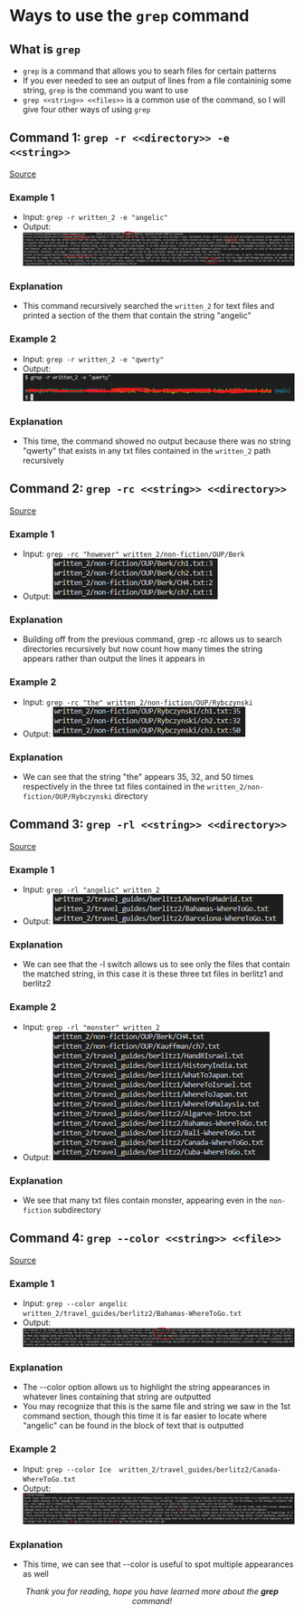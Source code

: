 # Ways to use the `grep` command

## What is `grep`
- `grep` is a command that allows you to searh files for certain patterns
- If you ever needed to see an output of lines from a file containinig some string, `grep` is the command you want to use
- `grep <<string>> <<files>>` is a common use of the command, so I will give four other ways of using `grep`

## Command 1: `grep -r <<directory>> -e <<string>>`
[Source](https://www.cyberciti.biz/faq/howto-use-grep-command-in-linux-unix/)
### Example 1
- Input: `grep -r written_2 -e "angelic"` 
- Output: 
![greprecursive](../images/grepangelicexample.png)
### Explanation
-  This command recursively searched the `written_2` for text files and printed a section of the them that contain the string "angelic" 

### Example 2
- Input: `grep -r written_2 -e "qwerty"`
- Output: 
![greprecursive2](../images/grepqwertynooutput.png)
### Explanation
- This time, the command showed no output because there was no string "qwerty" that exists in any txt files contained in the `written_2` path recursively

## Command 2: `grep -rc <<string>> <<directory>>`
[Source](https://www.cyberciti.biz/faq/howto-use-grep-command-in-linux-unix/)
### Example 1
- Input: `grep -rc "however" written_2/non-fiction/OUP/Berk`
- Output: 
![grepcount1](../images/grepcountoutput1.png)
### Explanation
-  Building off from the previous command, grep -rc allows us to search directories recursively but now count how many times the string appears rather than output the lines it appears in

### Example 2
- Input: `grep -rc "the" written_2/non-fiction/OUP/Rybczynski`
- Output: 
![grepcount2](../images/grepcountoutput2.png)
### Explanation
- We can see that the string "the" appears 35, 32, and 50 times respectively in the three txt files contained in the `written_2/non-fiction/OUP/Rybczynski` directory

## Command 3: `grep -rl <<string>> <<directory>>`
[Source](https://www.cyberciti.biz/faq/howto-use-grep-command-in-linux-unix/)
### Example 1
- Input: `grep -rl "angelic" written_2`
- Output: 
![grepline1](../images/greplinecommand1.png)
### Explanation
-  We can see that the -l switch allows us to see only the files that contain the matched string, in this case it is these three txt files in berlitz1 and berlitz2

### Example 2
- Input: `grep -rl "monster" written_2`
- Output: 
![grepline2](../images/greplinecommand2.png)
### Explanation
- We see that many txt files contain monster, appearing even in the `non-fiction` subdirectory 

## Command 4: `grep --color <<string>> <<file>>`
[Source](https://www.cyberciti.biz/faq/howto-use-grep-command-in-linux-unix/)
### Example 1
- Input: `grep --color angelic written_2/travel_guides/berlitz2/Bahamas-WhereToGo.txt`
- Output: 
![grepcolor1](../images/grepcolor1.png)
### Explanation
-  The --color option allows us to highlight the string appearances in whatever lines containing that string are outputted
- You may recognize that this is the same file and string we saw in the 1st command section, though this time it is far easier to locate where "angelic" can be found in the block of text that is outputted  

### Example 2
- Input: `grep --color Ice  written_2/travel_guides/berlitz2/Canada-WhereToGo.txt`
- Output: 
![grepcolor2](../images/grepcolor2.png)
### Explanation
- This time, we can see that --color is useful to spot multiple appearances as well

<p style="text-align: center; font-style: italic;">Thank you for reading, hope you have learned more about the <b>grep</b> command!</p>

